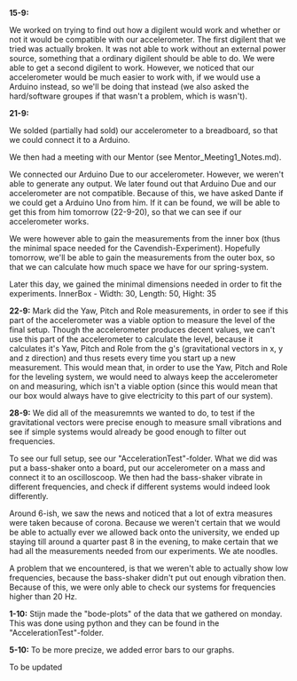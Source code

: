 **15-9:**

We worked on trying to find out how a digilent would work and whether or not it would be compatible with our accelerometer. The first digilent that we tried was actually broken. It was not able to work without an external power source, something that a ordinary digilent should be able to do. We were able to get a second digilent to work. However, we noticed that our accelerometer would be much easier to work with, if we would use a Arduino instead, so we'll be doing that instead (we also asked the hard/software groupes if that wasn't a problem, which is wasn't).

**21-9:**

We solded (partially had sold) our accelerometer to a breadboard, so that we could connect it to a Arduino.

We then had a meeting with our Mentor (see Mentor_Meeting1_Notes.md).

We connected our Arduino Due to our accelerometer. However, we weren't able to generate any output. We later found out that Arduino Due and our accelerometer are not compatible. Because of this, we have asked Dante if we could get a Arduino Uno from him. If it can be found, we will be able to get this from him tomorrow (22-9-20), so that we can see if our accelerometer works.

We were however able to gain the measurements from the inner box (thus the minimal space needed for the Cavendish-Experiment). Hopefully tomorrow, we'll be able to gain the measurements from the outer box, so that we can calculate how much space we have for our spring-system.

Later this day, we gained the minimal dimensions needed in order to fit the experiments.
InnerBox - Width: 30, Length: 50, Hight: 35

**22-9:**
Mark did the Yaw, Pitch and Role measurements, in order to see if this part of the accelerometer was a viable option to measure the level of the final setup. Though the accelerometer produces decent values, we can't use this part of the accelerometer to calculate the level, because it calculates it's Yaw, Pitch and Role from the g's (gravitational vectors in x, y and z direction) and thus resets every time you start up a new measurement. This would mean that, in order to use the Yaw, Pitch and Role for the leveling system, we would need to always keep the accelerometer on and measuring, which isn't a viable option (since this would mean that our box would always have to give electricity to this part of our system).

**28-9:**
We did all of the measuremnts we wanted to do, to test if the gravitational vectors were precise enough to measure small vibrations and see if simple systems would already be good enough to filter out frequencies. 

To see our full setup, see our "AccelerationTest"-folder. What we did was put a bass-shaker onto a board, put our accelerometer on a mass and connect it to an oscilloscoop. We then had the bass-shaker vibrate in different frequencies, and check if different systems would indeed look differently. 

Around 6-ish, we saw the news and noticed that a lot of extra measures were taken because of corona. Because we weren't certain that we would be able to actually ever we allowed back onto the university, we ended up staying till around a quarter past 8 in the evening, to make certain that we had all the measurements needed from our experiments. We ate noodles.

A problem that we encountered, is that we weren't able to actually show low frequencies, because the bass-shaker didn't put out enough vibration then. Because of this, we were only able to check our systems for frequencies higher than 20 Hz. 

**1-10:**
Stijn made the "bode-plots" of the data that we gathered on monday. This was done using python and they can be found in the "AccelerationTest"-folder.


**5-10:**
To be more precize, we added error bars to our graphs.

To be updated




